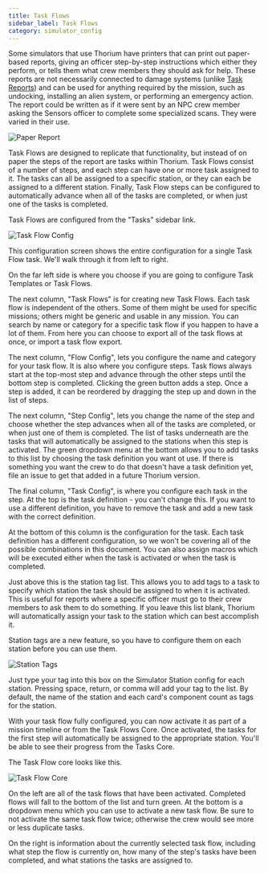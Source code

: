 ```yaml
---
title: Task Flows
sidebar_label: Task Flows
category: simulator_config
---
```


Some simulators that use Thorium have printers that can print out paper-based reports, giving an officer step-by-step instructions which either they perform, or tells them what crew members they should ask for help. These reports are not necessarily connected to damage systems (unlike [Task Reports](/docs/task-reports)) and can be used for anything required by the mission, such as undocking, installing an alien system, or performing an emergency action. The report could be written as if it were sent by an NPC crew member asking the Sensors officer to complete some specialized scans. They were varied in their use.

![Paper Report](/img/task-flow-1-paper.jpg)

Task Flows are designed to replicate that functionality, but instead of on paper the steps of the report are tasks within Thorium. Task Flows consist of a number of steps, and each step can have one or more task assigned to it. The tasks can all be assigned to a specific station, or they can each be assigned to a different station. Finally, Task Flow steps can be configured to automatically advance when all of the tasks are completed, or when just one of the tasks is completed.

Task Flows are configured from the "Tasks" sidebar link.

![Task Flow Config](/img/task-flow-2-config.jpg)

This configuration screen shows the entire configuration for a single Task Flow task. We'll walk through it from left to right.

On the far left side is where you choose if you are going to configure Task Templates or Task Flows.

The next column, "Task Flows" is for creating new Task Flows. Each task flow is independent of the others. Some of them might be used for specific missions; others might be generic and usable in any mission. You can search by name or category for a specific task flow if you happen to have a lot of them. From here you can choose to export all of the task flows at once, or import a task flow export.

The next column, "Flow Config", lets you configure the name and category for your task flow. It is also where you configure steps. Task flows always start at the top-most step and advance through the other steps until the bottom step is completed. Clicking the green button adds a step. Once a step is added, it can be reordered by dragging the step up and down in the list of steps.

The next column, "Step Config", lets you change the name of the step and choose whether the step advances when all of the tasks are completed, or when just one of them is completed. The list of tasks underneath are the tasks that will automatically be assigned to the stations when this step is activated. The green dropdown menu at the bottom allows you to add tasks to this list by choosing the task definition you want ot use. If there is something you want the crew to do that doesn't have a task definition yet, file an issue to get that added in a future Thorium version.

The final column, "Task Config", is where you configure each task in the step. At the top is the task definition - you can't change this. If you want to use a different definition, you have to remove the task and add a new task with the correct definition.

At the bottom of this column is the configuration for the task. Each task definition has a different configuration, so we won't be covering all of the possible combinations in this document. You can also assign macros which will be executed either when the task is activated or when the task is completed.

Just above this is the station tag list. This allows you to add tags to a task to specify which station the task should be assigned to when it is activated. This is useful for reports where a specific officer must go to their crew members to ask them to do something. If you leave this list blank, Thorium will automatically assign your task to the station which can best accomplish it.

Station tags are a new feature, so you have to configure them on each station before you can use them.

![Station Tags](/img/task-flow-3-station.jpg)

Just type your tag into this box on the Simulator Station config for each station. Pressing space, return, or comma will add your tag to the list. By default, the name of the station and each card's component count as tags for the station.

With your task flow fully configured, you can now activate it as part of a mission timeline or from the Task Flows Core. Once activated, the tasks for the first step will automatically be assigned to the appropriate station. You'll be able to see their progress from the Tasks Core.

The Task Flow core looks like this.

![Task Flow Core](/img/task-flow-4-core.jpg)

On the left are all of the task flows that have been activated. Completed flows will fall to the bottom of the list and turn green. At the bottom is a dropdown menu which you can use to activate a new task flow. Be sure to not activate the same task flow twice; otherwise the crew would see more or less duplicate tasks.

On the right is information about the currently selected task flow, including what step the flow is currently on, how many of the step's tasks have been completed, and what stations the tasks are assigned to.
